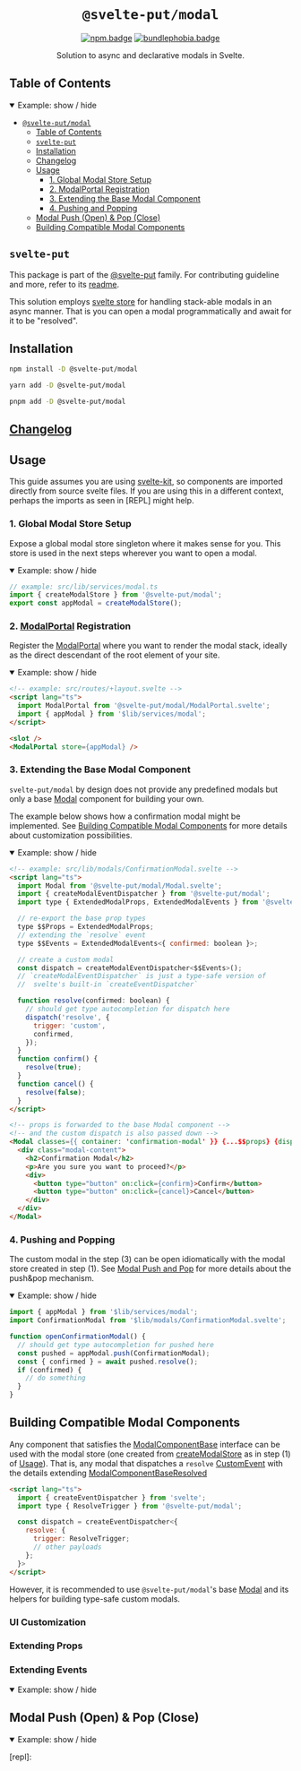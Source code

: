 <div align="center">

# `@svelte-put/modal`

[![npm.badge]][npm] [![bundlephobia.badge]][bundlephobia]

Solution to async and declarative modals in Svelte.

</div>

## Table of Contents

<details open>
  <summary>Example: show / hide</summary>

- [`@svelte-put/modal`](#svelte-putmodal)
  - [Table of Contents](#table-of-contents)
  - [`svelte-put`](#svelte-put)
  - [Installation](#installation)
  - [Changelog](#changelog)
  - [Usage](#usage)
    - [1. Global Modal Store Setup](#1-global-modal-store-setup)
    - [2. ModalPortal Registration](#2-modalportal-registration)
    - [3. Extending the Base Modal Component](#3-extending-the-base-modal-component)
    - [4. Pushing and Popping](#4-pushing-and-popping)
  - [Modal Push (Open) & Pop (Close)](#modal-push-open--pop-close)
  - [Building Compatible Modal Components](#building-compatible-modal-components)

</details>

## `svelte-put`

This package is part of the [@svelte-put][github.monorepo] family. For contributing guideline and more, refer to its [readme][github.monorepo].

This solution employs [svelte store][svelte.store] for handling stack-able modals in an async manner. That is you can open a modal programmatically and await for it to be "resolved".

## Installation

```bash
npm install -D @svelte-put/modal
```

```bash
yarn add -D @svelte-put/modal
```

```bash
pnpm add -D @svelte-put/modal
```

## [Changelog][github.changelog]

## Usage

This guide assumes you are using [svelte-kit], so components are imported directly from source svelte files. If you are using this in a different context, perhaps the imports as seen in [REPL] might help.

### 1. Global Modal Store Setup

Expose a global modal store singleton where it makes sense for you. This store is
used in the next steps wherever you want to open a modal.

<details open>
  <summary>Example: show / hide</summary>

```typescript
// example: src/lib/services/modal.ts
import { createModalStore } from '@svelte-put/modal';
export const appModal = createModalStore();
```

### 2. [ModalPortal](github.ModalPortal) Registration

Register the [ModalPortal](github.ModalPortal) where you want to render the modal stack, ideally as the direct descendant of the root element of your site.

<details open>
  <summary>Example: show / hide</summary>

```html
<!-- example: src/routes/+layout.svelte -->
<script lang="ts">
  import ModalPortal from '@svelte-put/modal/ModalPortal.svelte';
  import { appModal } from '$lib/services/modal';
</script>

<slot />
<ModalPortal store={appModal} />
```

</details>

### 3. Extending the Base Modal Component

`svelte-put/modal` by design does not provide any predefined modals but only a base [Modal][github.Modal] component for building your own.

The example below shows how a confirmation modal might be implemented. See [Building Compatible Modal Components](#building-compatible-modal-components) for more details about customization possibilities.

<details open>
  <summary>Example: show / hide</summary>

```html
<!-- example: src/lib/modals/ConfirmationModal.svelte -->
<script lang="ts">
  import Modal from '@svelte-put/modal/Modal.svelte';
  import { createModalEventDispatcher } from '@svelte-put/modal';
  import type { ExtendedModalProps, ExtendedModalEvents } from '@svelte-put/modal';

  // re-export the base prop types
  type $$Props = ExtendedModalProps;
  // extending the `resolve` event
  type $$Events = ExtendedModalEvents<{ confirmed: boolean }>;

  // create a custom modal
  const dispatch = createModalEventDispatcher<$$Events>();
  // `createModalEventDispatcher` is just a type-safe version of
  //  svelte's built-in `createEventDispatcher`

  function resolve(confirmed: boolean) {
    // should get type autocompletion for dispatch here
    dispatch('resolve', {
      trigger: 'custom',
      confirmed,
    });
  }
  function confirm() {
    resolve(true);
  }
  function cancel() {
    resolve(false);
  }
</script>

<!-- props is forwarded to the base Modal component -->
<!-- and the custom dispatch is also passed down -->
<Modal classes={{ container: 'confirmation-modal' }} {...$$props} {dispatch}>
  <div class="modal-content">
    <h2>Confirmation Modal</h2>
    <p>Are you sure you want to proceed?</p>
    <div>
      <button type="button" on:click={confirm}>Confirm</button>
      <button type="button" on:click={cancel}>Cancel</button>
    </div>
  </div>
</Modal>
```

</details>

### 4. Pushing and Popping

The custom modal in the step (3) can be open idiomatically with the modal
store created in step (1). See [Modal Push and Pop](#modal-push-open--pop-close)
for more details about the push&pop mechanism.

<details open>
  <summary>Example: show / hide</summary>

```typescript
import { appModal } from '$lib/services/modal';
import ConfirmationModal from '$lib/modals/ConfirmationModal.svelte';

function openConfirmationModal() {
  // should get type autocompletion for pushed here
  const pushed = appModal.push(ConfirmationModal);
  const { confirmed } = await pushed.resolve();
  if (confirmed) {
    // do something
  }
}
```

</details>

## Building Compatible Modal Components

Any component that satisfies the [ModalComponentBase][github.ModalComponentBase] interface
can be used with the modal store (one created from [createModalStore][github.createModalStore] as in step (1) of [Usage](#usage)). That is, any modal that dispatches a `resolve` [CustomEvent][svelte.createEventDispatcher] with the details extending [ModalComponentBaseResolved][github.ModalComponentBaseResolved]

```html
<script lang="ts">
  import { createEventDispatcher } from 'svelte';
  import type { ResolveTrigger } from '@svelte-put/modal';

  const dispatch = createEventDispatcher<{
    resolve: {
      trigger: ResolveTrigger;
      // other payloads
    };
  }>
</script>
```

However, it is recommended to use `@svelte-put/modal`'s base [Modal][github.Modal] and its helpers for building type-safe custom modals.

### UI Customization

### Extending Props

### Extending Events


<details open>
  <summary>Example: show / hide</summary>



</details>

## Modal Push (Open) & Pop (Close)

<details open>
  <summary>Example: show / hide</summary>



</details>


<!-- github specifics -->
[github.monorepo]: https://github.com/vnphanquang/svelte-put
[github.changelog]: https://github.com/vnphanquang/svelte-put/blob/main/packages/misc/modal/CHANGELOG.md
[github.issues]: https://github.com/vnphanquang/svelte-put/issues?q=
[github.api]: https://github.com/vnphanquang/svelte-put/blob/main/packages/misc/modal/api/docs/index.md
[github.ModalPortal]: https://github.com/vnphanquang/svelte-put/blob/main/packages/misc/modal/src/lib/ModalPortal.svelte
[github.Modal]: https://github.com/vnphanquang/svelte-put/blob/main/packages/misc/modal/src/lib/Modal.svelte
[github.ModalComponentBase]: https://github.com/vnphanquang/svelte-put/blob/main/packages/misc/modal/api/docs/modal.modalcomponentbase.md
[github.createModalStore]: https://github.com/vnphanquang/svelte-put/blob/main/packages/misc/modal/api/docs/modal.createmodalstore.md
[github.ModalComponentBaseResolved]: https://github.com/vnphanquang/svelte-put/blob/main/packages/misc/modal/api/docs/modal.modalcomponentbaseresolved.md
[repl]:

<!-- heading badge -->
[npm.badge]: https://img.shields.io/npm/v/@svelte-put/modal
[npm]: https://www.npmjs.com/package/@svelte-put/modal
[bundlephobia.badge]: https://img.shields.io/bundlephobia/minzip/@svelte-put/modal?label=minzipped
[bundlephobia]: https://bundlephobia.com/package/@svelte-put/modal

<!-- external resources -->
[svelte-kit]: https://kit.svelte.dev/
[svelte.createEventDispatcher]: https://svelte.dev/docs#run-time-svelte-createeventdispatcher
[svelte.store]: https://svelte.dev/docs#run-time-svelte-store

